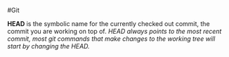 #Git 

**HEAD** is the symbolic name for the currently checked out commit, the commit you are working on top of. *HEAD always points to the most recent commit, most git commands that make changes to the working tree will start by changing the HEAD.* 